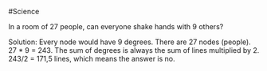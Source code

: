 #Science 

In a room of 27 people, can everyone shake hands with 9 others?

Solution:
Every node would have 9 degrees. There are 27 nodes (people). 27 * 9 = 243.
The sum of degrees is always the sum of lines multiplied by 2. 243/2 = 171,5 lines, which means the answer is no.